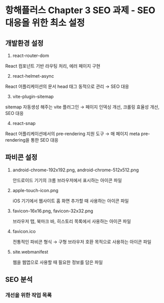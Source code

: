 # 항해플러스 Chapter 3 SEO 과제 - SEO 대응을 위한 최소 설정

## 개발환경 설정

1. react-router-dom

React 컴포넌트 기반 라우팅 처리, 에러 페이지 구현

2. react-helmet-async

React 어플리케이션의 문서 head 태그 동적으로 관리 → SEO 대응

3. vite-plugin-sitemap

sitemap 자동생성 해주는 vite 플러그인 → 페이지 인덱싱 개선, 크롤링 효율성 개선, SEO 대응

4. react-snap

React 어플리케이션에서의 pre-rendering 지원 도구 → 매 페이지 meta pre-rendering을 통한 SEO 대응

## 파비콘 설정

1. android-chrome-192x192.png, android-chrome-512x512.png

   안드로이드 기기의 크롬 브라우저에서 표시하는 아이콘 파일

2. apple-touch-icon.png

   iOS 기기에서 웹사이트 홈 화면 추가할 때 사용하는 아이콘 파일

3. favicon-16x16.png, favicon-32x32.png

   브라우저 탭, 북마크 바, 히스토리 목록에서 사용하는 아이콘 파일

4. favicon.ico

   전통적인 파비콘 형식 → 구형 브라우저 호환 목적으로 사용하는 아이콘 파일

5. site.webmanifest

   웹을 웹앱으로 사용할 때 필요한 정보를 담은 파일

## SEO 분석

### 개선을 위한 작업 목록
